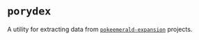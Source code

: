 # `porydex`

A utility for extracting data from [`pokeemerald-expansion`](https://github.com/rh-hideout/pokeemerald-expansion) projects.
